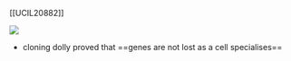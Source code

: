 [[UCIL20882]]

![](https://i.imgur.com/wdOsU0I.png)

- cloning dolly proved that ==genes are not lost as a cell specialises==